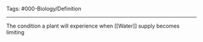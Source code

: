 Tags: #000-Biology/Definition 

---
The condition a plant will experience when [[Water]] supply becomes limiting